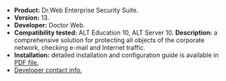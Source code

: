 * **Product:** Dr.Web Enterprise Security Suite.
* **Version:** 13.
* **Developer:** Doctor Web.
* **Compatibility tested:** ALT Education 10, ALT Server 10.
**Description:**
a comprehensive solution for protecting all objects of the corporate network, checking e-mail and Internet traffic.
* **Installation:**
detailed installation and configuration guide is available in [PDF file.](https://www.basealt.ru/fileadmin/user_upload/compatibility/instr/14dfd384dc283afb4978b42077a9157d.pdf)
* [Developer contact info.](https://www.drweb.ru/)



